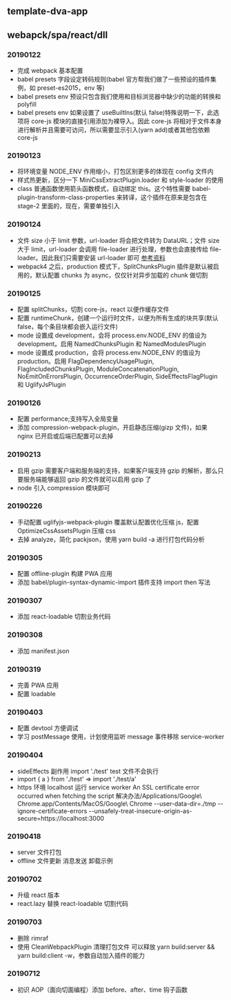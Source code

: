 ## template-dva-app

## webapck/spa/react/dll

### 20190122

-   完成 webpack 基本配置
-   babel presets 字段设定转码规则(babel 官方帮我们做了一些预设的插件集例，如 preset-es2015，env 等)
-   babel presets env 预设只包含我们使用和目标浏览器中缺少的功能的转换和 polyfill
-   babel presets env 如果设置了 useBuiltIns(默认 false)特殊说明一下，此选项将 core-js 模块的直接引用添加为裸导入。因此 core-js 将相对于文件本身进行解析并且需要可访问，所以需要显示引入(yarn add)或者其他包依赖 core-js

### 20190123

-   将环境变量 NODE_ENV 作用缩小，打包区别更多的体现在 config 文件内
-   样式热更新，区分一下 MiniCssExtractPlugin.loader 和 style-loader 的使用
-   class 普通函数使用箭头函数模式，自动绑定 this。这个特性需要 babel-plugin-transform-class-properties 来转译，这个插件在原来是包含在 stage-2 里面的，现在，需要单独引入

### 20190124

-   文件 size 小于 limit 参数，url-loader 将会把文件转为 DataURL；文件 size 大于 limit，url-loader 会调用 file-loader 进行处理，参数也会直接传给 file-loader。因此我们只需要安装 url-loader 即可 [参考资料](https://blog.csdn.net/WEB_YH/article/details/79325182)
-   webpack4 之后，production 模式下，SplitChunksPlugin 插件是默认被启用的，默认配置 chunks 为 async，仅仅针对异步加载的 chunk 做切割

### 20190125

-   配置 splitChunks，切割 core-js，react 以便作缓存文件
-   配置 runtimeChunk，创建一个运行时文件，以便为所有生成的块共享(默认 false，每个条目块都会嵌入运行文件)
-   mode 设置成 development，会将 process.env.NODE_ENV 的值设为 development。启用 NamedChunksPlugin 和 NamedModulesPlugin
-   mode 设置成 production，会将 process.env.NODE_ENV 的值设为 production。启用 FlagDependencyUsagePlugin, FlagIncludedChunksPlugin, ModuleConcatenationPlugin, NoEmitOnErrorsPlugin, OccurrenceOrderPlugin, SideEffectsFlagPlugin 和 UglifyJsPlugin

### 20190126

-   配置 performance;支持写入全局变量
-   添加 compression-webpack-plugin，开启静态压缩(gizp 文件)，如果 nginx 已开启或后端已配置可以去掉

### 20190213

-   启用 gzip 需要客户端和服务端的支持，如果客户端支持 gzip 的解析，那么只要服务端能够返回 gzip 的文件就可以启用 gzip 了
-   node 引入 compression 模块即可

### 20190226

-   手动配置 uglifyjs-webpack-plugin 覆盖默认配置优化压缩 js，配置 OptimizeCssAssetsPlugin 压缩 css
-   去掉 analyze，简化 packjson，使用 yarn build -a 进行打包代码分析

### 20190305

-   配置 offline-plugin 构建 PWA 应用
-   添加 babel/plugin-syntax-dynamic-import 插件支持 import then 写法

### 20190307

-   添加 react-loadable 切割业务代码

### 20190308

-   添加 manifest.json

### 20190319

-   完善 PWA 应用
-   配置 loadable

### 20190403

-   配置 devtool 方便调试
-   学习 postMessage 使用，计划使用监听 message 事件移除 service-worker

### 20190404

-   sideEffects 副作用 import './test' test 文件不会执行
-   import { a } from './test' => import './test/a'
-   https 环境 localhost 运行 service worker An SSL certificate error occurred when fetching the script
    解决办法/Applications/Google\ Chrome.app/Contents/MacOS/Google\ Chrome --user-data-dir=./tmp --ignore-certificate-errors --unsafely-treat-insecure-origin-as-secure=https://localhost:3000

### 20190418

-   server 文件打包
-   offline 文件更新 消息发送 卸载示例

### 20190702

-   升级 react 版本
-   react.lazy 替换 react-loadable 切割代码

### 20190703

-   删除 rimraf
-   使用 CleanWebpackPlugin 清理打包文件 可以释放 yarn build:server && yarn build:client -w，参数自动加入插件的能力

### 20190712

-   初识 AOP（面向切面编程）添加 before、after、time 钩子函数
